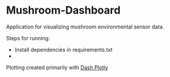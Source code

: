 # Mushroom-Dashboard
Application for visualizing mushroom environmental sensor data.

Steps for running:
* Install dependencies in requirements.txt
* 

Plotting created primarily with [Dash Plotly](https://github.com/plotly/dash)
